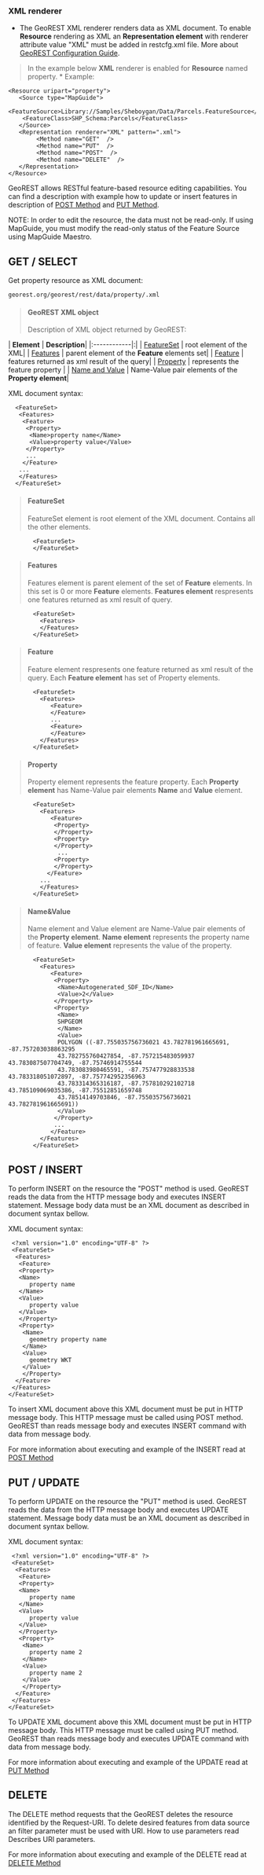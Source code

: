 ### XML renderer ###

  * The GeoREST XML renderer renders data as XML document. To enable **Resource** rendering as XML an **Representation element** with renderer attribute value "XML" must be added in restcfg.xml file. More about [GeoREST Configuration Guide](Configuration.md).

> In the example below **XML** renderer is enabled for **Resource** named property.
    * Example:
```
<Resource uripart="property">
   <Source type="MapGuide">
    <FeatureSource>Library://Samples/Sheboygan/Data/Parcels.FeatureSource</FeatureSource>
    <FeatureClass>SHP_Schema:Parcels</FeatureClass>
   </Source>
   <Representation renderer="XML" pattern=".xml">
        <Method name="GET"  />
        <Method name="PUT"  />
        <Method name="POST"  />
        <Method name="DELETE"  />
   </Representation>
</Resource>
```


GeoREST allows RESTful feature-based resource editing capabilities.  You can find a description with example how to update or insert features in description of [POST Method](ApiMethods#POST_Method.md) and  [PUT Method](ApiMethods#PUT_Method.md).

NOTE: In order to edit the resource, the data must not be read-only.  If using MapGuide, you must modify the read-only status of the Feature Source using MapGuide Maestro.

## GET / SELECT ##

Get property resource as XML document:
```
georest.org/georest/rest/data/property/.xml
```

> #### GeoREST XML object ####
> Description of XML object returned by GeoREST:

| **Element** | **Description**|
|:------------|:|
| [FeatureSet](#FeatureSet.md) | root element of the XML|
| [Features](#Features.md) | parent element of the **Feature** elements set|
| [Feature](#Feature.md) | features returned as xml result of the query|
| [Property](#Property.md) | represents the feature property |
| [Name and Value](#Name&Value.md) | Name-Value pair elements of the **Property element**|

XML document syntax:
```
  <FeatureSet>
   <Features>
    <Feature>
     <Property>
      <Name>property name</Name> 
      <Value>property value</Value> 
     </Property>
     ...
    </Feature>
   ...
   </Features>
  </FeatureSet>
```


> #### FeatureSet ####
> FeatureSet element is root element of the XML document. Contains all the other elements.
```
       <FeatureSet>
       </FeatureSet>
```

> #### Features ####
> Features element is parent element of the set of **Feature** elements. In this set is 0 or more **Feature** elements. **Features element** respresents one features returned as xml result of query.
```
       <FeatureSet>
         <Features>
         </Features>
       </FeatureSet>
```

> #### Feature ####
> Feature element respresents one feature returned as xml result of the query. Each **Feature element** has set of Property elements.
```
       <FeatureSet>
         <Features>
            <Feature>
            </Feature>
            ...
            <Feature>
            </Feature>  
         </Features>
       </FeatureSet>
```


> #### Property ####
> Property element represents the feature property. Each **Property element** has Name-Value pair elements **Name** and **Value** element.
```
       <FeatureSet>
         <Features>
            <Feature>
             <Property>
             </Property>
             <Property>
             </Property>
              ...
             <Property>
             </Property>
           </Feature>
         ...
         </Features>
       </FeatureSet>
```

> #### Name&Value ####
> Name element and Value element are Name-Value pair elements of the **Property element**. **Name element** represents the property name of feature. **Value element** represents the value of the property.
```
       <FeatureSet>
         <Features>
            <Feature>
             <Property>
              <Name>Autogenerated_SDF_ID</Name> 
              <Value>2</Value> 
             </Property>
             <Property>
              <Name>
              SHPGEOM
              </Name>
              <Value>
              POLYGON ((-87.755035756736021 43.782781961665691, -87.757203038863295
              43.782755760427854, -87.757215483059937 43.783087507704749, -87.75746914755544
              43.783083980465591, -87.757477928833538 43.783318051072897, -87.757742952356963
              43.783314365316187, -87.757810292102718 43.785109069035386, -87.75512851659748
              43.78514149703846, -87.755035756736021 43.782781961665691))
              </Value>
             </Property>
             ...
            </Feature>  
         </Features>
       </FeatureSet>
```

## POST / INSERT ##

To perform INSERT on the resource the "POST" method is used. GeoREST reads the data from the HTTP message body and executes INSERT statement. Message body data must be an XML document as described in document syntax bellow.


XML document syntax:
```
 <?xml version="1.0" encoding="UTF-8" ?> 
 <FeatureSet>
  <Features>
   <Feature>
   <Property>
   <Name>
      property name
   </Name> 
   <Value>
      property value
   </Value>   
   </Property>
   <Property>
    <Name>
      geometry property name
    </Name> 
    <Value>
      geometry WKT 
    </Value> 
    </Property>
  </Feature>
 </Features>
</FeatureSet>
```
To insert XML document above this XML document must be put in HTTP message body. This HTTP message must be called using POST method. GeoREST than reads message body and executes INSERT command with data from message body.

For more information about executing and example of the INSERT read at [POST Method](ApiMethods#POST_Method.md)


## PUT / UPDATE ##

To perform UPDATE on the resource the "PUT" method is used. GeoREST reads the data from the HTTP message body and executes UPDATE statement. Message body data must be an XML document as described in document syntax bellow.


XML document syntax:
```
 <?xml version="1.0" encoding="UTF-8" ?> 
 <FeatureSet>
  <Features>
   <Feature>
   <Property>
   <Name>
      property name
   </Name> 
   <Value>
      property value
   </Value>   
   </Property>
   <Property>
    <Name>
      property name 2
    </Name> 
    <Value>
      property name 2
    </Value> 
    </Property>
  </Feature>
 </Features>
</FeatureSet>
```
To UPDATE XML document above this XML document must be put in HTTP message body. This HTTP message must be called using PUT method. GeoREST than reads message body and executes UPDATE command with data from message body.

For more information about executing and example of the UPDATE read at [PUT Method](ApiMethods#PUT_Method.md)


## DELETE ##
The DELETE method requests that the GeoREST deletes the resource identified by the Request-URI. To delete desired features from data source an filter parameter must be used with URI. How to use parameters read Describes URI parameters.


For more information about executing and example of the DELETE read at [DELETE Method](ApiMethods#DELETE_Method.md)